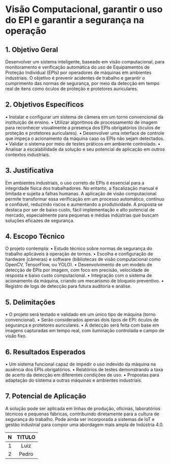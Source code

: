 # Visão Computacional, garantir o uso do EPI e garantir a segurança na operação

## 1. Objetivo Geral
Desenvolver um sistema inteligente, baseado em visão computacional, para monitoramento e verificação automática do uso de Equipamentos de Proteção Individual (EPIs) por operadores de máquinas em ambientes industriais. O objetivo é prevenir acidentes de trabalho e garantir o cumprimento das normas de segurança, por meio da detecção em tempo real de itens como óculos de proteção e protetores auriculares.

## 2. Objetivos Específicos
•	Instalar e configurar um sistema de câmera em um torno convencional da instituição de ensino.
•	Utilizar algoritmos de processamento de imagem para reconhecer visualmente a presença dos EPIs obrigatórios (óculos de proteção e protetores auriculares).
•	Desenvolver uma interface de controle que impeça o acionamento da máquina caso os EPIs não sejam detectados.
•	Validar o sistema por meio de testes práticos em ambiente controlado.
•	Analisar a escalabilidade da solução e seu potencial de aplicação em outros contextos industriais.

## 3. Justificativa
Em ambientes industriais, o uso correto de EPIs é essencial para a integridade física dos trabalhadores. No entanto, a fiscalização manual é limitada e sujeita a falhas humanas. A aplicação de visão computacional permite transformar essa verificação em um processo automático, contínuo e confiável, reduzindo riscos e aumentando a produtividade. A proposta se destaca por ser de baixo custo, fácil implementação e alto potencial de mercado, especialmente para pequenas e médias indústrias que buscam soluções eficazes de segurança.

## 4. Escopo Técnico
O projeto contempla:
•	Estudo técnico sobre normas de segurança do trabalho aplicáveis à operação de tornos.
•	Escolha e configuração de hardware (câmeras) e software (bibliotecas de visão computacional como OpenCV, TensorFlow, ou YOLO).
•	Desenvolvimento de um modelo de detecção de EPIs por imagem, com foco em precisão, velocidade de resposta e baixo custo computacional.
•	Integração com o sistema de acionamento da máquina, criando um mecanismo de bloqueio preventivo.
•	Registro de logs de detecção para futura auditoria e análise.

## 5. Delimitações
•	O projeto será testado e validado em um único tipo de máquina (torno convencional).
•	Serão considerados apenas dois tipos de EPI: óculos de segurança e protetores auriculares.
•	A detecção será feita com base em imagens capturadas em tempo real, com iluminação controlada e campo de visão fixo.

## 6. Resultados Esperados
•	Um sistema funcional capaz de impedir o uso indevido da máquina na ausência dos EPIs obrigatórios.
•	Relatórios de testes demonstrando a taxa de acerto da detecção em diferentes condições de uso.
•	Propostas para adaptação do sistema a outras máquinas e ambientes industriais.

## 7. Potencial de Aplicação
A solução pode ser aplicada em linhas de produção, oficinas, laboratórios técnicos e pequenas fábricas, contribuindo diretamente para a cultura de segurança do trabalho. Pode ainda ser incorporada a sistemas de IoT e gestão industrial para compor uma abordagem mais ampla de Indústria 4.0.

|N|TITULO|
|:---:|:---:|
|1|Luiz|
|2|Pedro|


